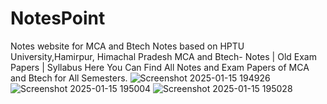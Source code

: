 # NotesPoint

Notes website for MCA and Btech Notes based on HPTU University,Hamirpur, Himachal Pradesh MCA and Btech- Notes | Old Exam Papers | Syllabus Here You Can Find All Notes and Exam Papers of MCA and Btech for All Semesters.
![Screenshot 2025-01-15 194926](https://github.com/user-attachments/assets/4532f70b-3e96-4f48-8a5a-40e2d35f4d68)
![Screenshot 2025-01-15 195004](https://github.com/user-attachments/assets/df4dac14-ae58-454d-9422-2ee44a1da1c1)
![Screenshot 2025-01-15 195028](https://github.com/user-attachments/assets/3411efee-e905-4b8e-b571-996b94c340a1)
